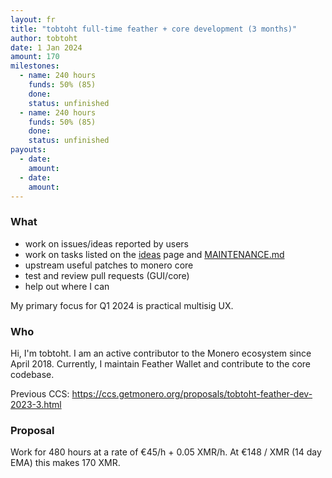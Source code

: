 ```yaml
---
layout: fr
title: "tobtoht full-time feather + core development (3 months)"
author: tobtoht
date: 1 Jan 2024
amount: 170
milestones:
  - name: 240 hours
    funds: 50% (85)
    done:
    status: unfinished
  - name: 240 hours
    funds: 50% (85)
    done:
    status: unfinished
payouts:
  - date:
    amount:
  - date:
    amount:
---
```


### What

- work on issues/ideas reported by users
- work on tasks listed on the [ideas](https://featherwallet.org/ideas/) page and [MAINTENANCE.md](https://github.com/feather-wallet/feather/blob/master/MAINTENANCE.md)
- upstream useful patches to monero core
- test and review pull requests (GUI/core)
- help out where I can

My primary focus for Q1 2024 is practical multisig UX.

### Who

Hi, I'm tobtoht. I am an active contributor to the Monero ecosystem since April 2018. Currently, I maintain Feather Wallet and contribute to the core codebase.

Previous CCS: https://ccs.getmonero.org/proposals/tobtoht-feather-dev-2023-3.html

### Proposal

Work for 480 hours at a rate of €45/h + 0.05 XMR/h. At €148 / XMR (14 day EMA) this makes 170 XMR.
